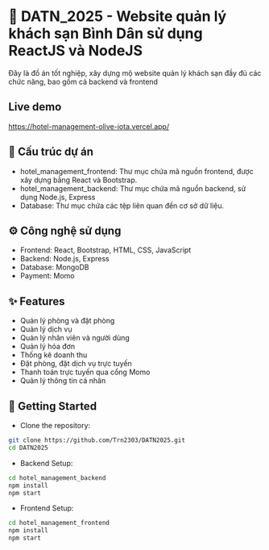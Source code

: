 # 🏬 DATN_2025 - Website quản lý khách sạn Bình Dân sử dụng ReactJS và NodeJS
Đây là đồ án tốt nghiệp, xây dựng mộ website quản lý khách sạn đầy đủ các chức năng, bao gồm cả backend và frontend
## Live demo
https://hotel-management-olive-iota.vercel.app/
## 📁 Cấu trúc dự án
- hotel_management_frontend: Thư mục chứa mã nguồn frontend, được xây dựng bằng React và Bootstrap.
- hotel_management_backend: Thư mục chứa mã nguồn backend, sử dụng Node.js, Express
- Database: Thư mục chứa các tệp liên quan đến cơ sở dữ liệu.
## ⚙️ Công nghệ sử dụng
- Frontend: React, Bootstrap, HTML, CSS, JavaScript
- Backend: Node.js, Express
- Database: MongoDB
- Payment: Momo
## ✨ Features
- Quản lý phòng và đặt phòng
- Quản lý dịch vụ
- Quản lý nhân viên và người dùng
- Quản lý hóa đơn
- Thống kê doanh thu
- Đặt phòng, đặt dịch vụ trực tuyến
- Thanh toán trực tuyến qua cổng Momo
- Quản lý thông tin cá nhân
## 🚀 Getting Started
- Clone the repository:
```bash
git clone https://github.com/Trn2303/DATN2025.git
cd DATN2025
```
- Backend Setup:
```bash
cd hotel_management_backend
npm install
npm start
```
- Frontend Setup:
```bash
cd hotel_management_frontend
npm install
npm start
```

